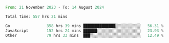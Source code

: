 <!--START_SECTION:waka-->

```rust
From: 21 November 2023 - To: 14 August 2024

Total Time: 557 hrs 21 mins

Go                358 hrs 39 mins ██████████████░░░░░░░░░░░   56.31 %
JavaScript        152 hrs 24 mins ██████░░░░░░░░░░░░░░░░░░░   23.93 %
Other             79 hrs 33 mins  ███░░░░░░░░░░░░░░░░░░░░░░   12.49 %
```

<!--END_SECTION:waka-->
